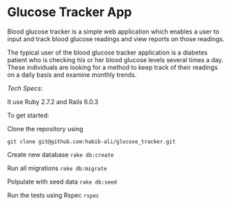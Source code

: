 # Glucose Tracker App

Blood glucose tracker is a simple web application which enables a user to input and track blood glucose readings and view reports on those readings.

The typical user of the blood glucose tracker application is a diabetes patient who is checking his or her blood glucose levels several times a day. These individuals are looking for a method to keep track of their readings on a daily basis and examine monthly trends.

*Tech Specs:*

It use Ruby 2.7.2 and Rails 6.0.3

To get started:

Clone the repository using 

`git clone git@github.com:habib-ali/glucose_tracker.git`

Create new database
`rake db:create`

Run all migrations
`rake db:migrate`

Polpulate with seed data
`rake db:seed`

Run the tests using Rspec
`rspec`
